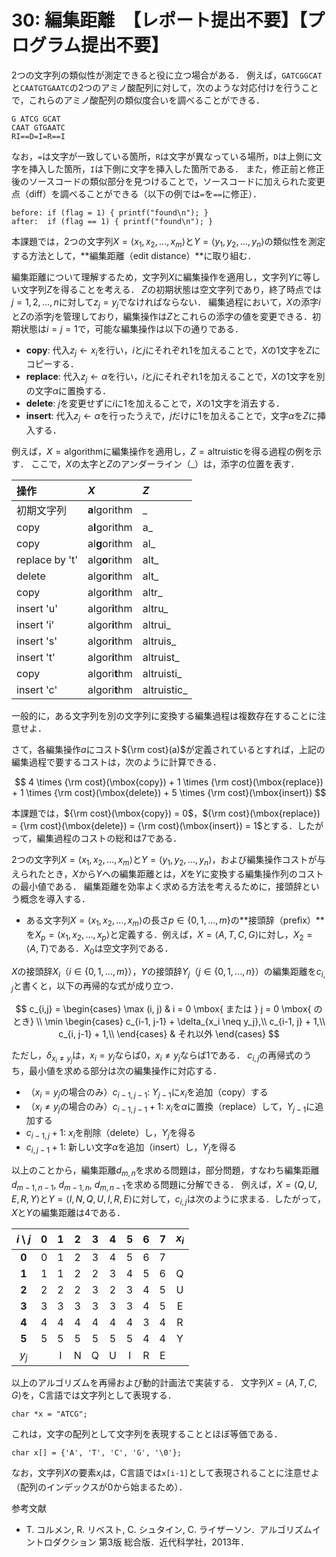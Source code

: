 # 30: 編集距離　【レポート提出不要】【プログラム提出不要】

2つの文字列の類似性が測定できると役に立つ場合がある．
例えば，`GATCGGCAT`と`CAATGTGAATC`の2つのアミノ酸配列に対して，次のような対応付けを行うことで，これらのアミノ酸配列の類似度合いを調べることができる．

```
G ATCG GCAT
CAAT GTGAATC
RI==D=I=R==I
```

なお，`=`は文字が一致している箇所，`R`は文字が異なっている場所，`D`は上側に文字を挿入した箇所，`I`は下側に文字を挿入した箇所である．
また，修正前と修正後のソースコードの類似部分を見つけることで，ソースコードに加えられた変更点（diff）を調べることができる（以下の例では`=`を`==`に修正）．

```
before: if (flag = 1) { printf("found\n"); }
after:  if (flag == 1) { printf("found\n"); }
```

本課題では，2つの文字列$X = \langle x_1, x_2, ..., x_m \rangle$と$Y = \langle y_1, y_2, ..., y_n \rangle$の類似性を測定する方法として，**編集距離（edit distance）**に取り組む．

編集距離について理解するため，文字列$X$に編集操作を適用し，文字列$Y$に等しい文字列$Z$を得ることを考える．
$Z$の初期状態は空文字列であり，終了時点では$j = 1, 2, ..., n$に対して$z_j = y_j$でなければならない．
編集過程において，$X$の添字$i$と$Z$の添字$j$を管理しており，編集操作は$Z$とこれらの添字の値を変更できる．初期状態は$i = j = 1$で，可能な編集操作は以下の通りである．

+ **copy**: 代入$z_j \gets x_i$を行い，$i$と$j$にそれぞれ$1$を加えることで，$X$の1文字を$Z$にコピーする．
+ **replace**: 代入$z_j \gets \alpha$を行い，$i$と$j$にそれぞれ$1$を加えることで，$X$の1文字を別の文字$\alpha$に置換する．
+ **delete**: $j$を変更せずに$i$に$1$を加えることで，$X$の1文字を消去する．
+ **insert**: 代入$z_j \gets \alpha$を行ったうえで，$j$だけに$1$を加えることで，文字$\alpha$を$Z$に挿入する．

例えば，$X = \mbox{algorithm}$に編集操作を適用し，$Z=\mbox{altruistic}$を得る過程の例を示す．
ここで，$X$の太字と$Z$のアンダーライン（_）は，添字の位置を表す．

|操作| $X$ | $Z$ |
|:--|:--|:--|
| 初期文字列 | **a**lgorithm | _ |
| copy | a**l**gorithm | a_ |
| copy | al**g**orithm | al_ |
| replace by 't' | alg**o**rithm | alt_ |
| delete | algo**r**ithm | alt_ |
| copy | algor**i**thm | altr_ |
| insert 'u'| algor**i**thm | altru_ |
| insert 'i'| algor**i**thm | altrui_ |
| insert 's'| algor**i**thm | altruis_ |
| insert 't'| algor**i**thm | altruist_ |
| copy | algori**t**hm | altruisti_ |
| insert 'c' | algori**t**hm | altruistic_ |

一般的に，ある文字列を別の文字列に変換する編集過程は複数存在することに注意せよ．

さて，各編集操作$a$にコスト${\rm cost}(a)$が定義されているとすれば，上記の編集過程で要するコストは，次のように計算できる．

$$
4 \times {\rm cost}(\mbox{copy}) + 1 \times {\rm cost}(\mbox{replace}) + 1 \times {\rm cost}(\mbox{delete}) + 5 \times {\rm cost}(\mbox{insert})
$$

本課題では，${\rm cost}(\mbox{copy}) = 0$，${\rm cost}(\mbox{replace}) = {\rm cost}(\mbox{delete}) = {\rm cost}(\mbox{insert}) = 1$とする．したがって，編集過程のコストの総和は$7$である．

2つの文字列$X = \langle x_1, x_2, ..., x_m \rangle$と$Y = \langle y_1, y_2, ..., y_n \rangle$，および編集操作コストが与えられたとき，$X$から$Y$への編集距離とは，$X$を$Y$に変換する編集操作列のコストの最小値である．
編集距離を効率よく求める方法を考えるために，接頭辞という概念を導入する．

+ ある文字列$X = \langle x_1, x_2, ..., x_m \rangle$の長さ$p \in \{0, 1, ..., m\}$の**接頭辞（prefix）**を$X_p = \langle x_1, x_2, ..., x_p \rangle$と定義する．例えば，$X = \langle A, T, C, G \rangle$に対し，$X_2 = \langle A, T \rangle$である．$X_0$は空文字列である．

$X$の接頭辞$X_i$（$i \in \{0, 1, ..., m\}$），$Y$の接頭辞$Y_j$（$j \in \{0, 1, ..., n\}$）の編集距離を$c_{i,j}$と書くと，以下の再帰的な式が成り立つ．

$$
c_{i,j} = \begin{cases}
\max (i, j) & i = 0 \mbox{ または } j = 0 \mbox{ のとき} \\
\min \begin{cases}
c_{i-1, j-1} + \delta_{x_i \neq y_j},\\
c_{i-1, j} + 1,\\
c_{i, j-1} + 1,\\
\end{cases} & それ以外
\end{cases}
$$

ただし，$\delta_{x_i \neq y_j}$は，$x_i = y_j$ならば$0$，$x_i \neq y_j$ならば$1$である．
$c_{i,j}$の再帰式のうち，最小値を求める部分は次の編集操作に対応する．

+ （$x_i = y_j$の場合のみ）$c_{i-1,j-1}$: $Y_{j-1}$に$x_i$を追加（copy）する
+ （$x_i \neq y_j$の場合のみ）$c_{i-1,j-1} + 1$: $x_i$を$\alpha$に置換（replace）して，$Y_{j-1}$に追加する
+ $c_{i-1,j} + 1$: $x_i$を削除（delete）し，$Y_j$を得る
+ $c_{i,j-1} + 1$: 新しい文字$\alpha$を追加（insert）し，$Y_j$を得る

以上のことから，編集距離$d_{m,n}$を求める問題は，部分問題，すなわち編集距離$d_{m-1,n-1}$, $d_{m-1,n}$, $d_{m,n-1}$を求める問題に分解できる．
例えば，$X = \langle Q, U, E, R, Y \rangle$と$Y = \langle I, N, Q, U, I, R, E\rangle$に対して，$c_{i,j}$は次のように求まる．したがって，$X$と$Y$の編集距離は$4$である．

| $i \setminus j$ | 0 | 1 | 2 | 3 | 4 | 5 | 6 | 7 | $x_i$ |
|:-:|:-:|:-:|:-:|:-:|:-:|:-:|:-:|:-:|:-:|
| **0** | 0 | 1 | 2 | 3 | 4 | 5 | 6 | 7 |   |
| **1** | 1 | 1 | 2 | 2 | 3 | 4 | 5 | 6 | Q |
| **2** | 2 | 2 | 2 | 3 | 2 | 3 | 4 | 5 | U |
| **3** | 3 | 3 | 3 | 3 | 3 | 3 | 4 | 5 | E |
| **4** | 4 | 4 | 4 | 4 | 4 | 4 | 3 | 4 | R |
| **5** | 5 | 5 | 5 | 5 | 5 | 5 | 4 | 4 | Y |
| $y_j$ |   | I | N | Q | U | I | R | E |   |

以上のアルゴリズムを再帰および動的計画法で実装する．
文字列$X = \langle A, T, C, G \rangle$を，C言語では文字列として表現する．
```
char *x = "ATCG";
```
これは，文字の配列として文字列を表現することとほぼ等価である．
```
char x[] = {'A', 'T', 'C', 'G', '\0'};
```
なお，文字列$X$の要素$x_i$は，C言語では`x[i-1]`として表現されることに注意せよ（配列のインデックスが$0$から始まるため）．

参考文献

+ T. コルメン, R. リベスト, C. シュタイン, C. ライザーソン．アルゴリズムイントロダクション 第3版 総合版．近代科学社，2013年．
